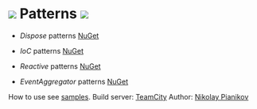 # <img src="https://avatars0.githubusercontent.com/u/12184234?v=3&amp;s=200"/> Patterns <img src="http://win10nik.cloudapp.net/app/rest/builds/buildType:DevTeam_Patterns,branch:master/statusIcon"/>

* _Dispose_ patterns [NuGet](https://www.nuget.org/packages/DevTeam.Patterns.Dispose)

* _IoC_ patterns [NuGet](https://www.nuget.org/packages/DevTeam.Patterns.IoC)

* _Reactive_ patterns [NuGet](https://www.nuget.org/packages/DevTeam.Patterns.Reactive)

* _EventAggregator_ patterns [NuGet](https://www.nuget.org/packages/DevTeam.Patterns.EventAggregator)

How to use see [samples](https://github.com/DevTeam/patterns/tree/master/Samples).
Build server: [TeamCity](http://win10nik.cloudapp.net/project.html?projectId=DevTeam&tab=projectOverview)
Author: [Nikolay Pianikov](https://github.com/NikolayPianikov)
